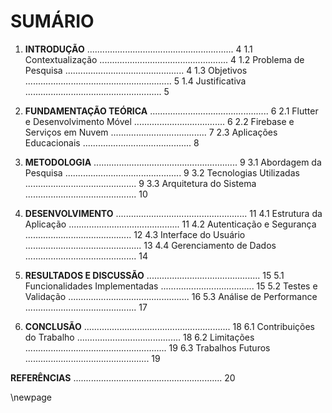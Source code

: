 # SUMÁRIO

1. **INTRODUÇÃO** .......................................................... 4
   1.1 Contextualização ................................................... 4
   1.2 Problema de Pesquisa ............................................... 4
   1.3 Objetivos .......................................................... 5
   1.4 Justificativa ...................................................... 5

2. **FUNDAMENTAÇÃO TEÓRICA** ............................................... 6
   2.1 Flutter e Desenvolvimento Móvel .................................... 6
   2.2 Firebase e Serviços em Nuvem ...................................... 7
   2.3 Aplicações Educacionais ........................................... 8

3. **METODOLOGIA** ......................................................... 9
   3.1 Abordagem da Pesquisa .............................................. 9
   3.2 Tecnologias Utilizadas ............................................ 9
   3.3 Arquitetura do Sistema ............................................ 10

4. **DESENVOLVIMENTO** .................................................... 11
   4.1 Estrutura da Aplicação ............................................ 11
   4.2 Autenticação e Segurança .......................................... 12
   4.3 Interface do Usuário .............................................. 13
   4.4 Gerenciamento de Dados ............................................ 14

5. **RESULTADOS E DISCUSSÃO** ............................................. 15
   5.1 Funcionalidades Implementadas ..................................... 15
   5.2 Testes e Validação ................................................ 16
   5.3 Análise de Performance ............................................ 17

6. **CONCLUSÃO** .......................................................... 18
   6.1 Contribuições do Trabalho ......................................... 18
   6.2 Limitações ........................................................ 19
   6.3 Trabalhos Futuros ................................................. 19

**REFERÊNCIAS** ........................................................... 20

\newpage
